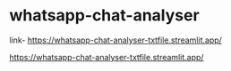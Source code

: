 # whatsapp-chat-analyser

link- https://whatsapp-chat-analyser-txtfile.streamlit.app/

https://whatsapp-chat-analyser-txtfile.streamlit.app/
